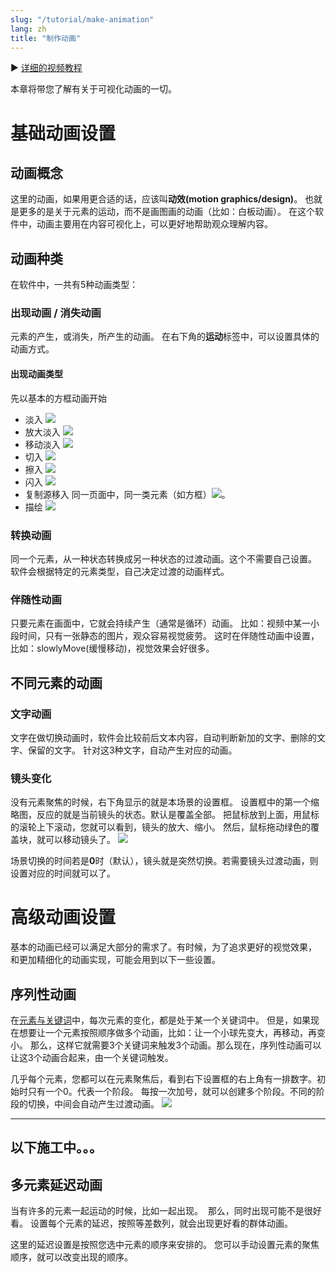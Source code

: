 ```yaml
---
slug: "/tutorial/make-animation"
lang: zh
title: "制作动画"
---
```


▶️ [详细的视频教程](https://www.bilibili.com/video/BV1aa411F7Y2?p=6)

本章将带您了解有关于可视化动画的一切。

# 基础动画设置

## 动画概念
这里的动画，如果用更合适的话，应该叫**动效(motion graphics/design)**。
也就是更多的是关于元素的运动，而不是画图画的动画（比如：白板动画）。
在这个软件中，动画主要用在内容可视化上，可以更好地帮助观众理解内容。

## 动画种类
在软件中，一共有5种动画类型：

### 出现动画 / 消失动画
元素的产生，或消失，所产生的动画。
在右下角的**运动**标签中，可以设置具体的动画方式。

#### 出现动画类型
先以基本的方框动画开始
- 淡入 ![](../images/fadeUp.gif)
- 放大淡入 ![](../images/scaleFadeUp.gif)
- 移动淡入 ![](../images/appearMoveFade.gif)
- 切入 ![](../images/peekIn.gif)
- 擦入 ![](../images/wideIn.gif)
- 闪入 ![](../images/flashAppear.gif)
- 复制源移入 同一页面中，同一类元素（如方框）![](../images/moveFromCopy.gif)。
- 描绘 ![](../images/svgAppear.gif)


### 转换动画
同一个元素，从一种状态转换成另一种状态的过渡动画。这个不需要自己设置。
软件会根据特定的元素类型，自己决定过渡的动画样式。

### 伴随性动画
只要元素在画面中，它就会持续产生（通常是循环）动画。
比如：视频中某一小段时间，只有一张静态的图片，观众容易视觉疲劳。
这时在伴随性动画中设置，比如：slowlyMove(缓慢移动)，视觉效果会好很多。

## 不同元素的动画

### 文字动画
文字在做切换动画时，软件会比较前后文本内容，自动判断新加的文字、删除的文字、保留的文字。
针对这3种文字，自动产生对应的动画。

### 镜头变化
没有元素聚焦的时候，右下角显示的就是本场景的设置框。
设置框中的第一个缩略图，反应的就是当前镜头的状态。默认是覆盖全部。
把鼠标放到上面，用鼠标的滚轮上下滚动，您就可以看到，镜头的放大、缩小。
然后，鼠标拖动绿色的覆盖块，就可以移动镜头了。
![](../images/sceneScroll.zh.gif)

场景切换的时间若是**0**时（默认），镜头就是突然切换。若需要镜头过渡动画，则设置对应的时间就可以了。


# 高级动画设置
基本的动画已经可以满足大部分的需求了。有时候，为了追求更好的视觉效果，
和更加精细化的动画实现，可能会用到以下一些设置。

## 序列性动画
在[元素与关键词](/tutorial/elements-keyword)中，每次元素的变化，都是处于某一个关键词中。
但是，如果现在想要让一个元素按照顺序做多个动画，比如：让一个小球先变大，再移动，再变小。
那么，这样它就需要3个关键词来触发3个动画。那么现在，序列性动画可以让这3个动画合起来，由一个关键词触发。

几乎每个元素，您都可以在元素聚焦后，看到右下设置框的右上角有一排数字。初始时只有一个0。代表一个阶段。
每按一次加号，就可以创建多个阶段。不同的阶段的切换，中间会自动产生过渡动画。
![](../images/stages.zh.jpg)

---
以下施工中。。。
---


## 多元素延迟动画
当有许多的元素一起运动的时候，比如一起出现。
![]()
那么，同时出现可能不是很好看。
设置每个元素的延迟，按照等差数列，就会出现更好看的群体动画。
![]()

这里的延迟设置是按照您选中元素的顺序来安排的。
您可以手动设置元素的聚焦顺序，就可以改变出现的顺序。
![]()
